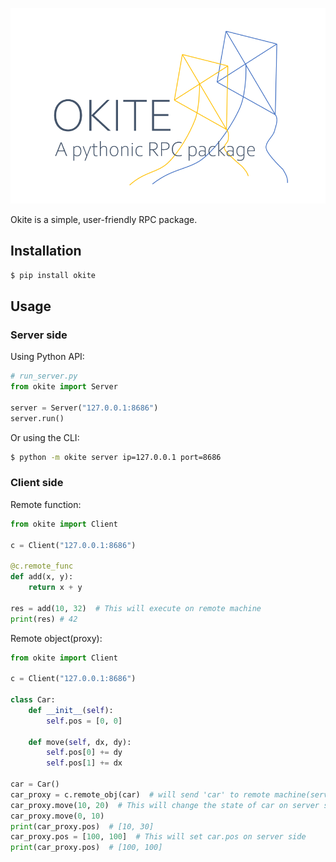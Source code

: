 ![title](title.png)

Okite is a simple, user-friendly RPC package.

## Installation

```Bash
$ pip install okite
```

## Usage

### Server side

Using Python API:

```Python
# run_server.py
from okite import Server

server = Server("127.0.0.1:8686")
server.run()
```

Or using the CLI:

```Bash
$ python -m okite server ip=127.0.0.1 port=8686
```

### Client side

Remote function:

```Python
from okite import Client

c = Client("127.0.0.1:8686")

@c.remote_func
def add(x, y):
    return x + y

res = add(10, 32)  # This will execute on remote machine
print(res) # 42
```

Remote object(proxy):

```Python
from okite import Client

c = Client("127.0.0.1:8686")

class Car:
    def __init__(self):
        self.pos = [0, 0]
    
    def move(self, dx, dy):
        self.pos[0] += dy
        self.pos[1] += dx

car = Car()
car_proxy = c.remote_obj(car)  # will send 'car' to remote machine(server)
car_proxy.move(10, 20)  # This will change the state of car on server side
car_proxy.move(0, 10)
print(car_proxy.pos)  # [10, 30]
car_proxy.pos = [100, 100]  # This will set car.pos on server side
print(car_proxy.pos)  # [100, 100]
```
